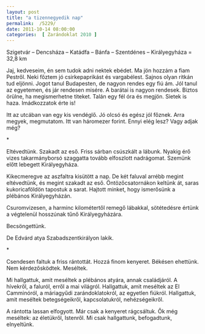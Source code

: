```yaml
---
layout: post
title: "a tizennegyedik nap"
permalink:  /5229/ 
date: 2011-10-14 08:00:00
categories:  [ Zarándoklat 2010 ] 
---
```

Szigetvár – Dencsháza – Katádfa – Bánfa – Szentdénes – Királyegyháza = 32,8 km



<!--break-->

Jaj, kedveseim, én sem tudok adni nektek ebédet. Ma jön hozzám a fiam Pestről. Neki főztem jó csirkepaprikást és vargabélest. Sajnos olyan ritkán tud eljönni. Jogot tanul Budapesten, de nagyon rendes egy fiú ám. Jól tanul az egyetemen, és jár rendesen misére. A barátai is nagyon rendesek. Biztos örülne, ha megismerhetne titeket. Talán egy fél óra és megjön. Sietek is haza. Imádkozzatok érte is!

Itt az utcában van egy kis vendéglő. Jó olcsó és egész jól főznek. Arra megyek, megmutatom. Itt van háromezer forint. Ennyi elég lesz? Vagy adjak még?

<p >*</p>Eltévedtünk. Szakadt az eső. Friss sárban csúszkált a lábunk. Nyakig érő vizes takarmányborsó szaggatta tovább elfoszlott nadrágomat. Szemünk előtt lebegett Királyegyháza.

Kikecmeregve az aszfaltra kisütött a nap. De két faluval arrébb megint eltévedtünk, és megint szakadt az eső. Öntözőcsatornákon keltünk át, saras kukoricaföldön tapostuk a sarat. Hajtott minket, hogy ismerősünk a plébános Királyegyházán.

Csuromvizesen, a harminc kilométertől remegő lábakkal, sötétedésre értünk a végtelenül hosszúnak tűnő Királyegyházára.

Becsöngettünk.

De Edvárd atya Szabadszentkirályon lakik.

<p >*</p>Csendesen faltuk a friss rántottát. Hozzá finom kenyeret. Békésen ehettünk. Nem kérdezősködtek. Meséltek.

Mi hallgattuk, amit meséltek a plébános atyára, annak családjáról. A hívekről, a faluról, erről a mai világról. Hallgattuk, amit meséltek az El Camminóról, a máriagyűdi zarándoklatokról, az egyetlen fiúkról. Hallgattuk, amit meséltek betegségeikről, kapcsolatukról, nehézségeikről.

A rántotta lassan elfogyott. Már csak a kenyeret rágcsáltuk. Ők még meséltek: az életükről, Istenről. Mi csak hallgattunk, befogadtunk, elnyeltünk.

